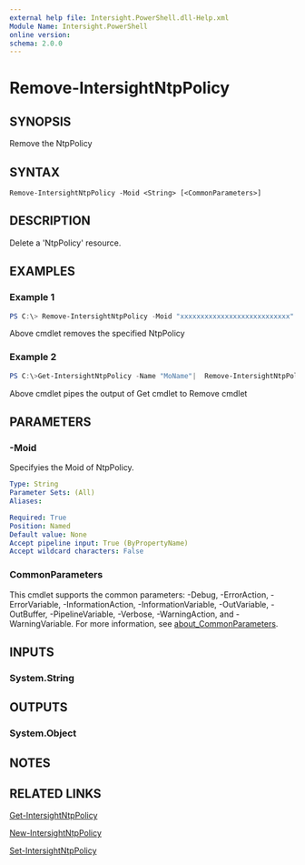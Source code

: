 ```yaml
---
external help file: Intersight.PowerShell.dll-Help.xml
Module Name: Intersight.PowerShell
online version:
schema: 2.0.0
---
```


# Remove-IntersightNtpPolicy

## SYNOPSIS
Remove the NtpPolicy

## SYNTAX

```
Remove-IntersightNtpPolicy -Moid <String> [<CommonParameters>]
```

## DESCRIPTION
Delete a &apos;NtpPolicy&apos; resource.

## EXAMPLES

### Example 1
```powershell
PS C:\> Remove-IntersightNtpPolicy -Moid "xxxxxxxxxxxxxxxxxxxxxxxxxxx"
```
Above cmdlet removes the specified NtpPolicy 

### Example 2
```powershell
PS C:\>Get-IntersightNtpPolicy -Name "MoName"|  Remove-IntersightNtpPolicy
```
Above cmdlet pipes the output of Get cmdlet to Remove cmdlet

## PARAMETERS

### -Moid
Specifyies the Moid of NtpPolicy.

```yaml
Type: String
Parameter Sets: (All)
Aliases:

Required: True
Position: Named
Default value: None
Accept pipeline input: True (ByPropertyName)
Accept wildcard characters: False
```

### CommonParameters
This cmdlet supports the common parameters: -Debug, -ErrorAction, -ErrorVariable, -InformationAction, -InformationVariable, -OutVariable, -OutBuffer, -PipelineVariable, -Verbose, -WarningAction, and -WarningVariable. For more information, see [about_CommonParameters](http://go.microsoft.com/fwlink/?LinkID=113216).

## INPUTS

### System.String

## OUTPUTS

### System.Object
## NOTES

## RELATED LINKS

[Get-IntersightNtpPolicy](./Get-IntersightNtpPolicy.md)

[New-IntersightNtpPolicy](./New-IntersightNtpPolicy.md)

[Set-IntersightNtpPolicy](./Set-IntersightNtpPolicy.md)

